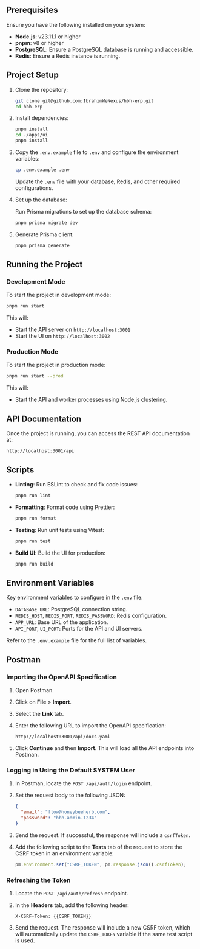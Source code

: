 ## Prerequisites

Ensure you have the following installed on your system:

- **Node.js**: v23.11.1 or higher
- **pnpm**: v8 or higher
- **PostgreSQL**: Ensure a PostgreSQL database is running and accessible.
- **Redis**: Ensure a Redis instance is running.

## Project Setup

1. Clone the repository:

   ```bash
   git clone git@github.com:IbrahimWeNexus/hbh-erp.git
   cd hbh-erp
   ```

2. Install dependencies:

   ```bash
   pnpm install
   cd ./apps/ui
   pnpm install
   ```

3. Copy the `.env.example` file to `.env` and configure the environment variables:

   ```bash
   cp .env.example .env
   ```

   Update the `.env` file with your database, Redis, and other required configurations.

4. Set up the database:

   Run Prisma migrations to set up the database schema:

   ```bash
   pnpm prisma migrate dev
   ```

5. Generate Prisma client:

   ```bash
   pnpm prisma generate
   ```

## Running the Project

### Development Mode

To start the project in development mode:

```bash
pnpm run start
```

This will:

- Start the API server on `http://localhost:3001`
- Start the UI on `http://localhost:3002`

### Production Mode

To start the project in production mode:

```bash
pnpm run start --prod
```

This will:

- Start the API and worker processes using Node.js clustering.

## API Documentation

Once the project is running, you can access the REST API documentation at:

```
http://localhost:3001/api
```

## Scripts

- **Linting**: Run ESLint to check and fix code issues:

  ```bash
  pnpm run lint
  ```

- **Formatting**: Format code using Prettier:

  ```bash
  pnpm run format
  ```

- **Testing**: Run unit tests using Vitest:

  ```bash
  pnpm run test
  ```

- **Build UI**: Build the UI for production:

  ```bash
  pnpm run build
  ```

## Environment Variables

Key environment variables to configure in the `.env` file:

- `DATABASE_URL`: PostgreSQL connection string.
- `REDIS_HOST`, `REDIS_PORT`, `REDIS_PASSWORD`: Redis configuration.
- `APP_URL`: Base URL of the application.
- `API_PORT`, `UI_PORT`: Ports for the API and UI servers.

Refer to the `.env.example` file for the full list of variables.

## Postman

### Importing the OpenAPI Specification

1. Open Postman.
2. Click on **File** > **Import**.
3. Select the **Link** tab.
4. Enter the following URL to import the OpenAPI specification:

   ```
   http://localhost:3001/api/docs.yaml
   ```

5. Click **Continue** and then **Import**. This will load all the API endpoints into Postman.

### Logging in Using the Default SYSTEM User

1. In Postman, locate the `POST /api/auth/login` endpoint.
2. Set the request body to the following JSON:

   ```json
   {
     "email": "flow@honeybeeherb.com",
     "password": "hbh-admin-1234"
   }
   ```

3. Send the request. If successful, the response will include a `csrfToken`.
4. Add the following script to the **Tests** tab of the request to store the CSRF token in an environment variable:

   ```javascript
   pm.environment.set("CSRF_TOKEN", pm.response.json().csrfToken);
   ```

### Refreshing the Token

1. Locate the `POST /api/auth/refresh` endpoint.
2. In the **Headers** tab, add the following header:

   ```
   X-CSRF-Token: {{CSRF_TOKEN}}
   ```

3. Send the request. The response will include a new CSRF token, which will automatically update the `CSRF_TOKEN` variable if the same test script is used.